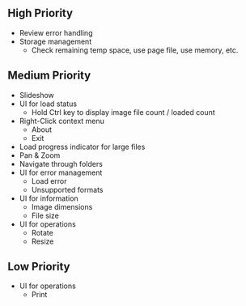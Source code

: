 ## High Priority

- Review error handling
- Storage management
  - Check remaining temp space, use page file, use memory, etc.

## Medium Priority

- Slideshow
- UI for load status
  - Hold Ctrl key to display image file count / loaded count
- Right-Click context menu
  - About
  - Exit
- Load progress indicator for large files
- Pan & Zoom
- Navigate through folders
- UI for error management
  - Load error
  - Unsupported formats
- UI for information
  - Image dimensions
  - File size
- UI for operations
  - Rotate
  - Resize

## Low Priority

- UI for operations
  - Print
